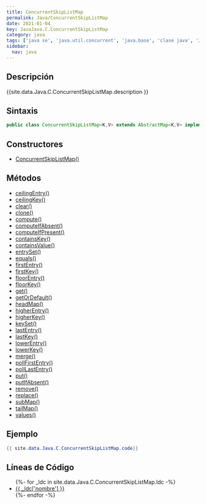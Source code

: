 ```yaml
---
title: ConcurrentSkipListMap
permalink: Java/ConcurrentSkipListMap
date: 2021-01-04
key: JavaJava.C.ConcurrentSkipListMap
category: java
tags: ['java se', 'java.util.concurrent', 'java.base', 'clase java', 'Java 1.6']
sidebar: 
  nav: java
---
```


## Descripción
{{site.data.Java.C.ConcurrentSkipListMap.description }}

## Sintaxis
~~~java
public class ConcurrentSkipListMap<K,V> extends AbstractMap<K,V> implements ConcurrentNavigableMap<K,V>, Cloneable, Serializable
~~~

## Constructores
* [ConcurrentSkipListMap()](/Java/ConcurrentSkipListMap/ConcurrentSkipListMap/)

## Métodos
* [ceilingEntry()](/Java/ConcurrentSkipListMap/ceilingEntry)
* [ceilingKey()](/Java/ConcurrentSkipListMap/ceilingKey)
* [clear()](/Java/ConcurrentSkipListMap/clear)
* [clone()](/Java/ConcurrentSkipListMap/clone)
* [compute()](/Java/ConcurrentSkipListMap/compute)
* [computeIfAbsent()](/Java/ConcurrentSkipListMap/computeIfAbsent)
* [computeIfPresent()](/Java/ConcurrentSkipListMap/computeIfPresent)
* [containsKey()](/Java/ConcurrentSkipListMap/containsKey)
* [containsValue()](/Java/ConcurrentSkipListMap/containsValue)
* [entrySet()](/Java/ConcurrentSkipListMap/entrySet)
* [equals()](/Java/ConcurrentSkipListMap/equals)
* [firstEntry()](/Java/ConcurrentSkipListMap/firstEntry)
* [firstKey()](/Java/ConcurrentSkipListMap/firstKey)
* [floorEntry()](/Java/ConcurrentSkipListMap/floorEntry)
* [floorKey()](/Java/ConcurrentSkipListMap/floorKey)
* [get()](/Java/ConcurrentSkipListMap/get)
* [getOrDefault()](/Java/ConcurrentSkipListMap/getOrDefault)
* [headMap()](/Java/ConcurrentSkipListMap/headMap)
* [higherEntry()](/Java/ConcurrentSkipListMap/higherEntry)
* [higherKey()](/Java/ConcurrentSkipListMap/higherKey)
* [keySet()](/Java/ConcurrentSkipListMap/keySet)
* [lastEntry()](/Java/ConcurrentSkipListMap/lastEntry)
* [lastKey()](/Java/ConcurrentSkipListMap/lastKey)
* [lowerEntry()](/Java/ConcurrentSkipListMap/lowerEntry)
* [lowerKey()](/Java/ConcurrentSkipListMap/lowerKey)
* [merge()](/Java/ConcurrentSkipListMap/merge)
* [pollFirstEntry()](/Java/ConcurrentSkipListMap/pollFirstEntry)
* [pollLastEntry()](/Java/ConcurrentSkipListMap/pollLastEntry)
* [put()](/Java/ConcurrentSkipListMap/put)
* [putIfAbsent()](/Java/ConcurrentSkipListMap/putIfAbsent)
* [remove()](/Java/ConcurrentSkipListMap/remove)
* [replace()](/Java/ConcurrentSkipListMap/replace)
* [subMap()](/Java/ConcurrentSkipListMap/subMap)
* [tailMap()](/Java/ConcurrentSkipListMap/tailMap)
* [values()](/Java/ConcurrentSkipListMap/values)

## Ejemplo
~~~java
{{ site.data.Java.C.ConcurrentSkipListMap.code}}
~~~

## Líneas de Código
<ul>
{%- for _ldc in site.data.Java.C.ConcurrentSkipListMap.ldc -%}
   <li>
       <a href="{{_ldc['url'] }}">{{ _ldc['nombre'] }}</a>
   </li>
{%- endfor -%}
</ul>
